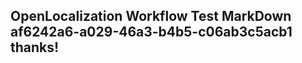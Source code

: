 <properties
ms.topic="hero-topic1"
ms.test1="hero-topic"
ms.test2="test"/>

## OpenLocalization Workflow Test MarkDown af6242a6-a029-46a3-b4b5-c06ab3c5acb1 thanks!

